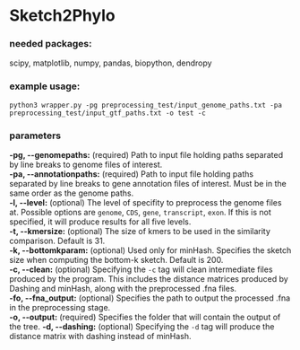 # Sketch2Phylo
### needed packages:
scipy, matplotlib, numpy, pandas, biopython, dendropy

### example usage:
`python3 wrapper.py -pg preprocessing_test/input_genome_paths.txt -pa preprocessing_test/input_gtf_paths.txt -o test -c`
### parameters
**-pg, --genomepaths:** (required) Path to input file holding paths separated by line breaks to genome files of interest. \
**-pa, --annotationpaths:** (required) Path to input file holding paths separated by line breaks to gene annotation files of interest. Must be in the same order as the genome paths. \
**-l, --level:** (optional) The level of specifity to preprocess the genome files at. Possible options are `genome`, `CDS`, `gene`, `transcript`, `exon`. If this is not specified, it will produce results for all five levels. \
**-t, --kmersize:** (optional) The size of kmers to be used in the similarity comparison. Default is 31.\
**-k, --bottomkparam:** (optional) Used only for minHash. Specifies the sketch size when computing the bottom-k sketch. Default is 200. \
**-c, --clean:** (optional) Specifying the `-c` tag will clean intermediate files produced by the program. This includes the distance matrices produced by Dashing and minHash, along with the preprocessed .fna files.\
**-fo, --fna_output:** (optional) Specifies the path to output the processed .fna in the preprocessing stage. \
**-o, --output:** (required) Specifies the folder that will contain the output of the tree.
**-d, --dashing:** (optional) Specifying the `-d` tag will produce the distance matrix with dashing instead of minHash.